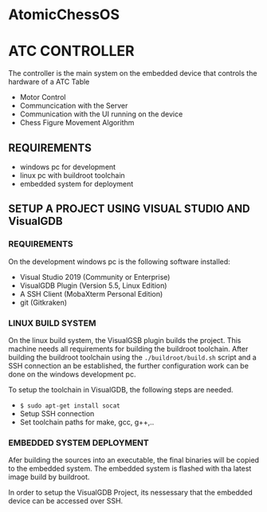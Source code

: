 # AtomicChessOS

# ATC CONTROLLER

The controller is the main system on the embedded device that controls the hardware of a ATC Table

* Motor Control
* Communcication with the Server
* Communication with the UI running on the device
* Chess Figure Movement Algorithm

## REQUIREMENTS

* windows pc for development
* linux pc with buildroot toolchain
* embedded system for deployment

## SETUP A PROJECT USING VISUAL STUDIO AND VisualGDB

### REQUIREMENTS

On the development windows pc is the following software installed:

* Visual Studio 2019 (Community or Enterprise)
* VisualGDB Plugin (Version 5.5, Linux Edition)
* A SSH Client (MobaXterm Personal Edition)
* git (Gitkraken)



### LINUX BUILD SYSTEM

On the linux build system, the VisualGSB plugin builds the project.
This machine needs all requirements for building the buildroot toolchain.
After building the buildroot toolchain using the `./buildroot/build.sh` script and a SSH connection an be established, the further configuration work can be done on the windows development pc.

To setup the toolchain in VisualGDB, the following steps are needed.


* `$ sudo apt-get install socat`
* Setup SSH connection
* Set toolchain paths for make, gcc, g++,..


### EMBEDDED SYSTEM DEPLOYMENT

Afer building the sources into an executable, the final binaries will be copied to the embedded system.
The embedded system is flashed with tha latest image build by buildroot.

In order to setup the VisualGDB Project, its nessessary that the embedded device can be accessed over SSH.
